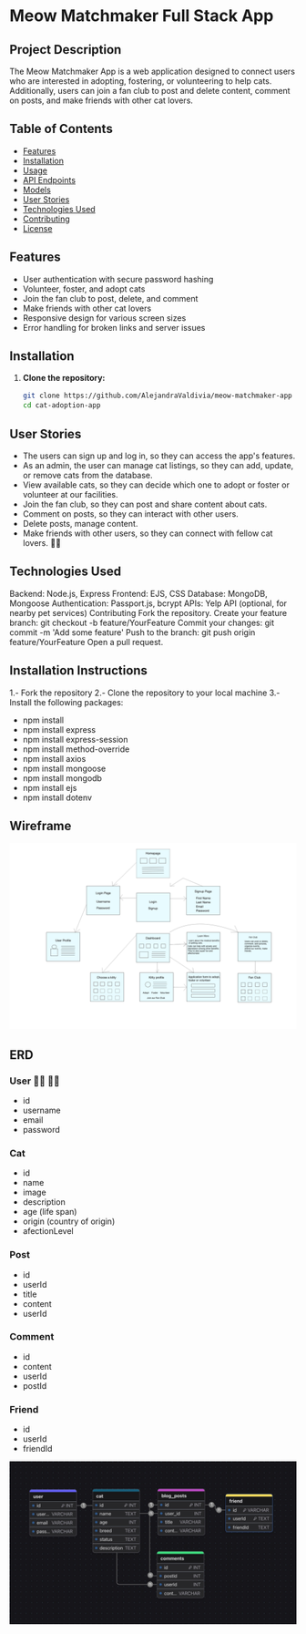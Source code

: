 # Meow Matchmaker Full Stack App

## Project Description

The Meow Matchmaker App is a web application designed to connect users who are interested in adopting, fostering, or volunteering to help cats. Additionally, users can join a fan club to post and delete content, comment on posts, and make friends with other cat lovers.

## Table of Contents

- [Features](#features)
- [Installation](#installation)
- [Usage](#usage)
- [API Endpoints](#api-endpoints)
- [Models](#models)
- [User Stories](#user-stories)
- [Technologies Used](#technologies-used)
- [Contributing](#contributing)
- [License](#license)

## Features

- User authentication with secure password hashing
- Volunteer, foster, and adopt cats
- Join the fan club to post, delete, and comment
- Make friends with other cat lovers
- Responsive design for various screen sizes
- Error handling for broken links and server issues

## Installation

1. **Clone the repository:**

   ```sh
   git clone https://github.com/AlejandraValdivia/meow-matchmaker-app
   cd cat-adoption-app
   ```

## User Stories

- The users can sign up and log in, so they can access the app's features.
- As an admin, the user can manage cat listings, so they can add, update, or remove cats from the database.
- View available cats, so they can decide which one to adopt or foster or volunteer at our facilities.
- Join the fan club, so they can post and share content about cats.
- Comment on posts, so they can interact with other users.
- Delete posts, manage content.
- Make friends with other users, so they can connect with fellow cat lovers. 🥰😻

## Technologies Used

Backend: Node.js, Express
Frontend: EJS, CSS
Database: MongoDB, Mongoose
Authentication: Passport.js, bcrypt
APIs: Yelp API (optional, for nearby pet services)
Contributing
Fork the repository.
Create your feature branch: git checkout -b feature/YourFeature
Commit your changes: git commit -m 'Add some feature'
Push to the branch: git push origin feature/YourFeature
Open a pull request.

## Installation Instructions
1.- Fork the repository
2.- Clone the repository to your local machine
3.- Install the following packages:
   - npm install
   - npm install express
   - npm install express-session
   - npm install method-override
   - npm install axios
   - npm install mongoose
   - npm install mongodb
   - npm install ejs
   - npm install dotenv
   



## Wireframe

![wireframe](public/assets/img/meow-app-blue-v2.jpg)

## ERD

### User 👧🏽 👦🏻

- id
- username
- email
- password

### Cat

- id
- name
- image
- description
- age (life span)
- origin (country of origin)
- afectionLevel


### Post

- id
- userId
- title
- content
- userId

### Comment

- id
- content
- userId
- postId

### Friend

- id
- userId
- friendId

![erd-diagram](public/assets/img/erd-meow-app.jpeg)
